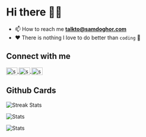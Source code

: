 # Hi there 👋🏿

- 📫 How to reach me **talkto@samdoghor.com**
- ❤️ There is nothing I love to do better than `coding` 🌱

## Connect with me

<a href="https://instagram.com/samdoghor" target="blank">
<img align="center" src="https://raw.githubusercontent.com/rahuldkjain/github-profile-readme-generator/master/src/images/icons/Social/instagram.svg" alt="samdoghor" height="20" width="30" />
</a>
<a href="https://twitter.com/samdoghor" target="blank">
<img align="center" src="https://raw.githubusercontent.com/rahuldkjain/github-profile-readme-generator/master/src/images/icons/Social/twitter.svg" alt="samdoghor" height="20" width="30" />
</a>
<a href="https://linkedin.com/in/samdoghor" target="blank">
<img align="center" src="https://raw.githubusercontent.com/rahuldkjain/github-profile-readme-generator/master/src/images/icons/Social/linked-in-alt.svg" alt="samdoghor" height="20" width="30" />
</a>

## Github Cards

![Streak Stats](https://github-readme-streak-stats.herokuapp.com/?user=samdoghor&)

![Stats](https://github-readme-stats.vercel.app/api?username=samdoghor&show_icons=true&locale=en)

![Stats](https://github-readme-stats.vercel.app/api/top-langs?username=samdoghor&show_icons=true&locale=en&layout=compact)
